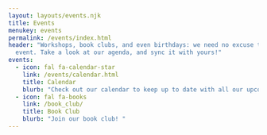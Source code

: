 ```yaml
---
layout: layouts/events.njk
title: Events
menukey: events
permalink: /events/index.html
header: "Workshops, book clubs, and even birthdays: we need no excuse to plan an
  event. Take a look at our agenda, and sync it with yours!"
events:
  - icon: fal fa-calendar-star
    link: /events/calendar.html
    title: Calendar
    blurb: "Check out our calendar to keep up to date with all our upcoming events. "
  - icon: fal fa-books
    link: /book_club/
    title: Book Club
    blurb: "Join our book club! "
---
```

